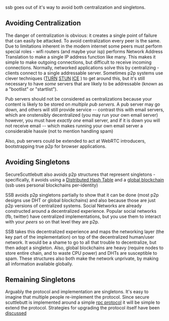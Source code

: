 ssb goes out of it's way to avoid both centralization and singletons.

## Avoiding Centralization

The danger of centralization is obvious: it creates a single point of failure that can easily be attacked.
To avoid centralization every peer is the same. Due to limitations inherent in the modern internet some peers must perform special roles - wifi routers (and maybe your isp) performs Network Address Translation to make a single IP address function like many. This makes it simple to make outgoing connections, but difficult to receive incoming connections. Normally, networked applications solve this by centralizing - clients connect to a single addressable server. Sometimes p2p systems use clever techniques ([TURN](http://en.wikipedia.org/wiki/Traversal_Using_Relays_around_NAT) [STUN](http://en.wikipedia.org/wiki/STUN) [ICE](http://en.wikipedia.org/wiki/Interactive_Connectivity_Establishment) ) to get around this, but it's still necessary to have *some* servers that are likely to be addressable (known as a "bootlist" or "startlist").

Pub servers should not be considered as centralizations because your content is likely to be stored on _multiple pub servers_. A pub server may go down, and others will still provide service -- contrast this with email servers, which are onstensibly decentralized (you may run your own email server) however, you must have *exactly one* email server, and if it is down you will not receive email -- which makes running your own email server a considerable hassle (not to mention handling spam)

Also, pub servers could be extended to act at WebRTC introducers, bootstrapping true p2p for browser applications.

## Avoiding Singletons

SecureScuttlebutt also avoids p2p structures that represent singletons - specifically, it avoids using a [Distributed Hash Table](http://en.wikipedia.org/wiki/Distributed_hash_table) and a [global blockchain](http://en.wikipedia.org/wiki/Bitcoin#Block_chain) (ssb uses personal blockchains per-identity)

SSB avoids p2p singletons partially to show that it can be done (most p2p designs use DHT or global blockchains) and also because those are just p2p versions of centralized systems. Social Networks are already constructed around a decentralized experience. Popular social networks (fb, twitter) have centralized implementations, but you use them to interact with your _peers_ so on that level they are p2p.

SSB takes this decentralized experience and maps the networking layer (the key part of the implementation) on top of the decentralized human/user network. It would be a shame to go to all that trouble to decentralize, but then adopt a singleton. Also, global blockchains are heavy (require nodes to store entire chain, and to waste CPU power) and DHTs are susceptible to spam. These structures also both make the network unprivate, by making all information available globally.

## Remaining Singletons

Arguably the protocol and implementation are singletons. It's easy to imagine that multiple people re-implement the protocol. Since secure scuttlebutt is implemented around a simple [rpc protocol](https://github.com/ssbc/muxrpc) it will be simple to extend the protocol. Strategies for upgrading the protocol itself have been [discussed](https://github.com/ssbc/scuttlebot/issues/139)